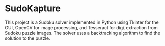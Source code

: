# SudoKapture
This project is a Sudoku solver implemented in Python using Tkinter for the GUI, OpenCV for image processing, and Tesseract for digit extraction from Sudoku puzzle images. The solver uses a backtracking algorithm to find the solution to the puzzle.
